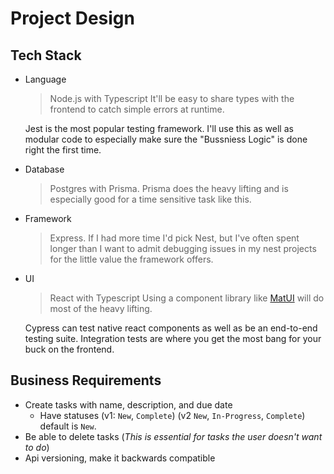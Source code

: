# Project Design 

## Tech Stack
- Language 
	> Node.js with Typescript
	It'll be easy to share types with the frontend to catch simple errors at runtime.

	Jest is the most popular testing framework. I'll use this as well as modular code to especially make sure the "Bussniess Logic" is done right the first time.

 - Database 
 	> Postgres with Prisma. 
	Prisma does the heavy lifting and is especially good for a time sensitive task like this.

- Framework
	> Express.
	If I had more time I'd pick Nest, but I've often spent longer than I want to admit debugging issues in my nest projects for the little value the framework offers.
 
- UI
	> React with Typescript
	Using a component library like [MatUI](https://mui.com/) will do most of the heavy lifting.

	Cypress can test native react components as well as be an end-to-end testing suite. Integration tests are where you get the most bang for your buck on the frontend. 

## Business Requirements
- Create tasks with name, description, and due date
	- Have statuses (v1: `New`, `Complete`) (v2 `New`, `In-Progress`, `Complete`) default is `New`.
- Be able to delete tasks (*This is essential for tasks the user doesn't want to do*)
- Api versioning, make it backwards compatible
